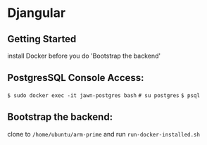 # Djangular

## Getting Started

install Docker before you do 'Bootstrap the backend'


## PostgresSQL Console Access:

`$ sudo docker exec -it jawn-postgres bash`
`# su postgres`
`$ psql`


## Bootstrap the backend:

clone to `/home/ubuntu/arm-prime` and run `run-docker-installed.sh`
